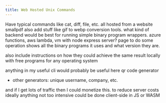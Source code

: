 ```yaml
---
title: Web Hosted Unix Commands
---
```


Have typical commands like cat, diff, file, etc. all hosted from a website
smallpdf
also add stuff like gif to webp conversion tools.
what kind of backend would be best for running simple binary program wrappers. azure functions, aws lambda, vm with node express server?
page to do some operation shows all the binary programs it uses and what version they are.

also include instructions on how they could achieve the same result locally with free programs for any operating system

anything in my useful cli would probably be useful here
qr code generator

- other generators: unique username, company, etc.

and if I get lots of traffic then I could monetize this. to reduce server costs ideally anything not too intensive could be done client-side in JS or WASM
